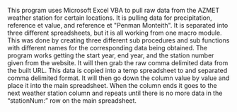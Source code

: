 This program uses Microsoft Excel VBA to pull raw data from the AZMET weather station for certain locations. It is pulling data for precipitation, reference et value, and reference et "Penman Monteith". It is separated into three different spreadsheets, but it is all working from one macro module. This was done by creating three different sub procedures and sub functions with different names for the corresponding data being obtained. The program works getting the start year, end year, and the station number given from the website.  It will then grab the raw comma delimited data from the built URL. This data is copied into a temp spreadsheet to and separated comma delimited format. It will then go down the column value by value  and place it into the main spreadsheet. When the column ends it goes to the next weather station column and repeats until there is no more data in the “stationNum:” row on the main spreadsheet. 
